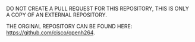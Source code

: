 DO NOT CREATE A PULL REQUEST FOR THIS REPOSITORY, THIS IS ONLY A COPY OF AN EXTERNAL REPOSITORY.

THE ORGINAL REPOSITORY CAN BE FOUND HERE: https://github.com/cisco/openh264.